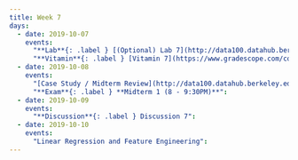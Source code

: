 ```yaml
---
title: Week 7
days:
  - date: 2019-10-07
    events:
      "**Lab**{: .label } [(Optional) Lab 7](http://data100.datahub.berkeley.edu/hub/user-redirect/git-sync?repo=https://github.com/DS-100/fa19&subPath=lab/lab07/) ([solutions](http://data100.datahub.berkeley.edu/hub/user-redirect/git-sync?repo=https://github.com/DS-100/fa19&subPath=lab/lab07/lab07-sol.ipynb))":
      "**Vitamin**{: .label } [Vitamin 7](https://www.gradescope.com/courses/57158/assignments/264275/)":
  - date: 2019-10-08
    events:
      "[Case Study / Midterm Review](http://data100.datahub.berkeley.edu/hub/user-redirect/git-sync?repo=https://github.com/DS-100/fa19&subPath=lecture/lec12)":
      "**Exam**{: .label } **Midterm 1 (8 - 9:30PM)**":
  - date: 2019-10-09
    events:
      "**Discussion**{: .label } Discussion 7":
  - date: 2019-10-10
    events:
      "Linear Regression and Feature Engineering":
---
```

